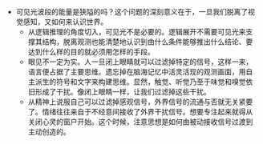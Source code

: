 - 可见光波段的能量是狭隘的吗？这个问题的深刻意义在于，一旦我们脱离了视觉感知，又如何来认识世界。
	- 从逻辑推理的角度切入，可见光不是必要的。逻辑展开不需要可见光来支撑其结构，脱离观测也能清楚地认识到由什么条件能够推出什么结论、要达到什么样的目的就必须用怎样的手段。
	- 眼见不一定为实。人一旦闭上眼睛就可以过滤掉特定的信号，这样一来，语言便占据了主要思维。遗忘掉在脑海记忆中活灵活现的观测画面，用自主派生的符号和文字来构建思维。显然，触觉、听觉乃至于味觉和嗅觉依旧形成了干扰。像闭上眼睛一样，让我们过滤掉这些干扰。
	- 从精神上说服自己可以过滤掉感观信号，外界信号的流通与否就无关紧要了。情绪往往来自于不经意间接收了外界干扰信号。想要专注起来就得从关闭心灵的窗户开始。这个时候，注意思想是如何由被动接收信号过渡到主动创造的。